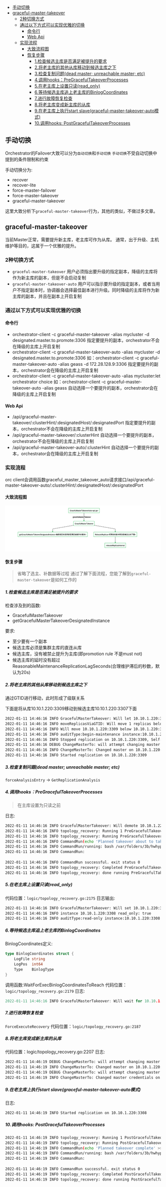 - [手动切换](#手动切换)
- [graceful-master-takeover](#graceful-master-takeover)
  - [2种切换方式](#2种切换方式)
  - [通过以下方式可以实现优雅的切换](#通过以下方式可以实现优雅的切换)
    - [命令行](#命令行)
    - [Web Api](#web-api)
  - [实现流程](#实现流程)
    - [大致流程图](#大致流程图)
    - [恢复步骤](#恢复步骤)
      - [1.检查候选主库是否满足被提升的要求](#1检查候选主库是否满足被提升的要求)
      - [2.将老主库的其他从库移动到候选主库之下](#2将老主库的其他从库移动到候选主库之下)
      - [3.检查复制问题(dead master; unreachable master; etc)](#3检查复制问题dead-master-unreachable-master-etc)
      - [4.调用hooks：PreGracefulTakeoverProcesses](#4调用hookspregracefultakeoverprocesses)
      - [5.在老主库上设置只读(read_only)](#5在老主库上设置只读read_only)
      - [6.等待候选主库追上老主库的BinlogCoordinates](#6等待候选主库追上老主库的binlogcoordinates)
      - [7.进行故障恢复检查](#7进行故障恢复检查)
      - [8.将老主库变成新主库的从库](#8将老主库变成新主库的从库)
      - [9.在老主库上执行start slave(graceful-master-takeover-auto模式)](#9在老主库上执行start-slavegraceful-master-takeover-auto模式)
      - [10.调用hooks: PostGracefulTakeoverProcesses](#10调用hooks-postgracefultakeoverprocesses)

## 手动切换
Orchestrator的Failover大致可以分为`自动切换`和`手动切换`
`手动切换`不受自动切换中提到的条件限制和约束

手动切换分为:
- recover
- recover-lite
- force-master-failover
- force-master-takeover
- graceful-master-takeover

这里大致分析下`graceful-master-takeover`行为，其他的类似，不做过多文章。

## graceful-master-takeover
当前Master正常，需要提升新主库，老主库可作为从库。
通常，出于升级、主机维护等目的，这属于一个优雅的提升。

### 2种切换方式
- `graceful-master-takeover`
用户必须指出要升级的指定副本，降级的主库将作为新主库的副本，但是不会启动复制
- `graceful-master-takeover-auto`
用户可以指示要升级的指定副本，或者当用户不指定副本时，协调器会选择最佳副本进行升级。同时降级的主库将作为新主库的副本，并且在副本上开启复制

### 通过以下方式可以实现优雅的切换
#### 命令行
- orchestrator-client -c graceful-master-takeover -alias mycluster -d designated.master.to.promote:3306
指定要提升的副本，orchestrator不会在降级的主库上开启复制
- orchestrator-client -c graceful-master-takeover-auto -alias mycluster -d designated.master.to.promote:3306
如：orchestrator-client -c graceful-master-takeover-auto -alias geass -d 172.28.128.9:3306
指定要提升的副本，orchestrator会在降级的主库上开启复制
- orchestrator-client -c graceful-master-takeover-auto -alias mycluster:let orchestrator choice
如：orchestrator-client -c graceful-master-takeover-auto -alias geass
自动选择一个要提升的副本，orchestrator会在降级的主库上开启复制

#### Web Api
- /api/graceful-master-takeover/:clusterHint/:designatedHost/:designatedPort
指定要提升的副本，orchestrator不会在降级的主库上开启复制
- /api/graceful-master-takeover/:clusterHint
自动选择一个要提升的副本，orchestrator不会在降级的主库上开启复制
- /api/graceful-master-takeover-auto/:clusterHint
自动选择一个要提升的副本，orchestrator会在降级的主库上开启复制

### 实现流程
orc client会调用函数graceful_master_takeover_auto请求接口/api/graceful-master-takeover-auto/:clusterHint/:designatedHost/:designatedPort

#### 大致流程图
![](Failover分析-手动切换/1.png)

#### 恢复步骤
> 省略了选主、补数据等过程
> 通过了解下面流程，您能了解到`graceful-master-takeover`是如何工作的


##### 1.检查候选主库是否满足被提升的要求
检查涉及到的函数:
- GracefulMasterTakeover
- getGracefulMasterTakeoverDesignatedInstance

要求:
- 至少要有一个副本
- 候选主库必须是集群主库的直连从库
- 候选主库，没有被禁止提升为主库(即promotion rule 不是must not)
- 候选主库的延时没有超过ReasonableMaintenanceReplicationLagSeconds(合理维护滞后的秒数，默认为20s)

##### 2.将老主库的其他从库移动到候选主库之下
通过GTID进行移动，此时形成了级联关系

下面是将从库10.10.1.220:3309移动到候选主库10.10.1.220:3307下面
```bash
2022-01-11 14:46:16 INFO GracefulMasterTakeover: Will let 10.10.1.220:3307 take over its siblings
2022-01-11 14:46:16 INFO moveReplicasViaGTID: Will move 1 replicas below 10.10.1.220:3307 via GTID, max concurrency: 5
2022-01-11 14:46:16 INFO Will move 10.10.1.220:3309 below 10.10.1.220:3307 via GTID
2022-01-11 14:46:16 INFO auditType:begin-maintenance instance:10.10.1.220:3309 cluster:10.10.1.220:3308 message:maintenanceToken: 40, owner: bogon, reason: move below 10.10.1.220:3307
2022-01-11 14:46:16 INFO Stopped replication on 10.10.1.220:3309, Self:mysql-bin.000007:1415, Exec:mysql-bin.000009:1432
2022-01-11 14:46:16 DEBUG ChangeMasterTo: will attempt changing master on 10.10.1.220:3309 to 10.10.1.220:3307, mysql-bin.000007:1472
2022-01-11 14:46:16 INFO ChangeMasterTo: Changed master on 10.10.1.220:3309 to: 10.10.1.220:3307, mysql-bin.000007:1472. GTID: true
2022-01-11 14:46:16 INFO Started replication on 10.10.1.220:3309
```
##### 3.检查复制问题(dead master; unreachable master; etc)
`forceAnalysisEntry` -> `GetReplicationAnalysis`

##### 4.调用hooks：PreGracefulTakeoverProcesses
> 在主库设置为只读之前

日志:
```bash
2022-01-11 14:46:16 INFO GracefulMasterTakeover: Will demote 10.10.1.220:3308 and promote 10.10.1.220:3307 instead
2022-01-11 14:46:16 INFO topology_recovery: Running 1 PreGracefulTakeoverProcesses hooks
2022-01-11 14:46:16 INFO topology_recovery: Running PreGracefulTakeoverProcesses hook 1 of 1: echo 'Planned takeover about to take place on 10.10.1.220:3308. Master will switch to read_only' >> /tmp/recovery.log
2022-01-11 14:46:16 INFO CommandRun(echo 'Planned takeover about to take place on 10.10.1.220:3308. Master will switch to read_only' >> /tmp/recovery.log,[])
2022-01-11 14:46:16 INFO CommandRun/running: bash /var/folders/3b/hwhyphh97w1cwj5k70pb2gd40000gn/T/orchestrator-process-cmd-203014091
2022-01-11 14:46:16 INFO CommandRun: 

2022-01-11 14:46:16 INFO CommandRun successful. exit status 0
2022-01-11 14:46:16 INFO topology_recovery: Completed PreGracefulTakeoverProcesses hook 1 of 1 in 6.994932ms
2022-01-11 14:46:16 INFO topology_recovery: done running PreGracefulTakeoverProcesses hooks
```

##### 5.在老主库上设置只读(read_only)
代码位置：`logic/topology_recovery.go:2175`
日志输出:
```bash
2022-01-11 14:46:16 INFO GracefulMasterTakeover: Will set 10.10.1.220:3308 as read_only
2022-01-11 14:46:16 INFO instance 10.10.1.220:3308 read_only: true
2022-01-11 14:46:16 INFO auditType:read-only instance:10.10.1.220:3308 cluster:10.10.1.220:3308 message:set as true
```

##### 6.等待候选主库追上老主库的BinlogCoordinates
BinlogCoordinates定义:
```go
type BinlogCoordinates struct {
	LogFile string
	LogPos  int64
	Type    BinlogType
}
```

调用函数:WaitForExecBinlogCoordinatesToReach
代码位置：`logic/topology_recovery.go:2179`
日志:
```go
2022-01-11 14:46:16 INFO GracefulMasterTakeover: Will wait for 10.10.1.220:3307 to reach master coordinates mysql-bin.000009:1432
```

##### 7.进行故障恢复检查
`ForceExecuteRecovery`
代码位置：`logic/topology_recovery.go:2187`

##### 8.将老主库变成新主库的从库
代码位置：logic/topology_recovery.go:2207
日志:
```bash
2022-01-11 14:46:19 DEBUG ChangeMasterTo: will attempt changing master on 10.10.1.220:3308 to 10.10.1.220:3307, mysql-bin.000007:1472
2022-01-11 14:46:19 INFO ChangeMasterTo: Changed master on 10.10.1.220:3308 to: 10.10.1.220:3307, mysql-bin.000007:1472. GTID: true
2022-01-11 14:46:19 DEBUG ChangeMasterTo: will attempt changing master credentials on 10.10.1.220:3308
2022-01-11 14:46:19 INFO ChangeMasterTo: Changed master credentials on 10.10.1.220:3308
```

##### 9.在老主库上执行start slave(graceful-master-takeover-auto模式)
日志:
```bash
2022-01-11 14:46:19 INFO Started replication on 10.10.1.220:3308
```

##### 10.调用hooks: PostGracefulTakeoverProcesses
```bash
2022-01-11 14:46:19 INFO topology_recovery: Running 1 PostGracefulTakeoverProcesses hooks
2022-01-11 14:46:19 INFO topology_recovery: Running PostGracefulTakeoverProcesses hook 1 of 1: echo 'Planned takeover complete' >> /tmp/recovery.log
2022-01-11 14:46:19 INFO CommandRun(echo 'Planned takeover complete' >> /tmp/recovery.log,[])
2022-01-11 14:46:19 INFO CommandRun/running: bash /var/folders/3b/hwhyphh97w1cwj5k70pb2gd40000gn/T/orchestrator-process-cmd-812005314
2022-01-11 14:46:19 INFO CommandRun: 

2022-01-11 14:46:19 INFO CommandRun successful. exit status 0
2022-01-11 14:46:19 INFO topology_recovery: Completed PostGracefulTakeoverProcesses hook 1 of 1 in 7.352403ms
2022-01-11 14:46:19 INFO topology_recovery: done running PostGracefulTakeoverProcesses hooks
```